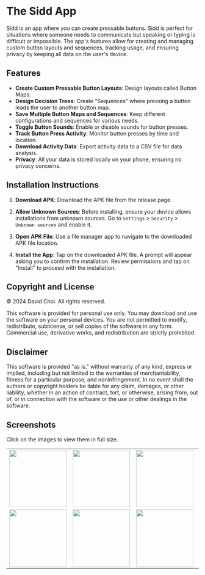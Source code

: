 # The Sidd App

Sidd is an app where you can create pressable buttons. Sidd is perfect for situations where someone needs to communicate but speaking or typing is difficult or impossible. The app's features allow for creating and managing custom button layouts and sequences, tracking usage, and ensuring privacy by keeping all data on the user's device.

## Features

- **Create Custom Pressable Button Layouts**: Design layouts called Button Maps.
- **Design Decision Trees**: Create "Sequences" where pressing a button leads the user to another button map.
- **Save Multiple Button Maps and Sequences**: Keep different configurations and sequences for various needs.
- **Toggle Button Sounds**: Enable or disable sounds for button presses.
- **Track Button Press Activity**: Monitor button presses by time and location.
- **Download Activity Data**: Export activity data to a CSV file for data analysis.
- **Privacy**: All your data is stored locally on your phone, ensuring no privacy concerns.

## Installation Instructions

1. **Download APK**: Download the APK file from the release page.

2. **Allow Unknown Sources**: Before installing, ensure your device allows installations from unknown sources. Go to `Settings` > `Security` > `Unknown sources` and enable it.

3. **Open APK File**: Use a file manager app to navigate to the downloaded APK file location.

4. **Install the App**: Tap on the downloaded APK file. A prompt will appear asking you to confirm the installation. Review permissions and tap on "Install" to proceed with the installation.
   
## Copyright and License

© 2024 David Choi. All rights reserved.

This software is provided for personal use only. You may download and use the software on your personal devices. You are not permitted to modify, redistribute, sublicense, or sell copies of the software in any form. Commercial use, derivative works, and redistribution are strictly prohibited.

## Disclaimer

This software is provided "as is," without warranty of any kind, express or implied, including but not limited to the warranties of merchantability, fitness for a particular purpose, and noninfringement. In no event shall the authors or copyright holders be liable for any claim, damages, or other liability, whether in an action of contract, tort, or otherwise, arising from, out of, or in connection with the software or the use or other dealings in the software.

## Screenshots

Click on the images to view them in full size.

<div align="center">
  <table>
    <tr>
      <td>
        <a href="https://github.com/notwopr/siddapp/assets/21273266/2cc80b99-1ed0-4cac-8bae-37150a2c6b06">
          <img src="https://github.com/notwopr/siddapp/assets/21273266/2cc80b99-1ed0-4cac-8bae-37150a2c6b06" width="150" />
        </a>
      </td>
      <td>
        <a href="https://github.com/notwopr/siddapp/assets/21273266/e7d8483a-8971-4a35-aa0d-7a45d196f75a">
          <img src="https://github.com/notwopr/siddapp/assets/21273266/e7d8483a-8971-4a35-aa0d-7a45d196f75a" width="150" />
        </a>
      </td>
      <td>
        <a href="https://github.com/notwopr/siddapp/assets/21273266/a261a772-e95f-48a2-a4ec-d00fdb895c78">
          <img src="https://github.com/notwopr/siddapp/assets/21273266/a261a772-e95f-48a2-a4ec-d00fdb895c78" width="150" />
        </a>
      </td>
      <td>
        <a href="https://github.com/notwopr/siddapp/assets/21273266/3cb849b7-f64e-48b2-970d-cb00e319fecb">
          <img src="https://github.com/notwopr/siddapp/assets/21273266/3cb849b7-f64e-48b2-970d-cb00e319fecb" width="150" />
        </a>
      </td>
    </tr>
    <tr>
      <td>
        <a href="https://github.com/notwopr/siddapp/assets/21273266/88a428a9-25ad-4ce0-9559-3bf655943cf0">
          <img src="https://github.com/notwopr/siddapp/assets/21273266/88a428a9-25ad-4ce0-9559-3bf655943cf0" width="150" />
        </a>
      </td>
      <td>
        <a href="https://github.com/notwopr/siddapp/assets/21273266/2cfe123e-188b-440c-8528-9fc9b4691267">
          <img src="https://github.com/notwopr/siddapp/assets/21273266/2cfe123e-188b-440c-8528-9fc9b4691267" width="150" />
        </a>
      </td>
      <td>
        <a href="https://github.com/notwopr/siddapp/assets/21273266/95bcb0b1-c165-4d2c-850e-b2c5ad29dee6">
          <img src="https://github.com/notwopr/siddapp/assets/21273266/95bcb0b1-c165-4d2c-850e-b2c5ad29dee6" width="150" />
        </a>
      </td>
    </tr>
  </table>
</div>
